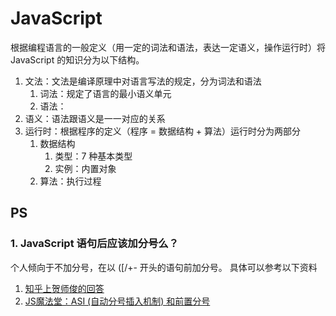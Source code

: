 # JavaScript

根据编程语言的一般定义（用一定的词法和语法，表达一定语义，操作运行时）将 JavaScript 的知识分为以下结构。

1. 文法：文法是编译原理中对语言写法的规定，分为词法和语法
   1. 词法：规定了语言的最小语义单元
   2. 语法：
2. 语义：语法跟语义是一一对应的关系
3. 运行时：根据程序的定义（程序 = 数据结构 + 算法）运行时分为两部分
   1. 数据结构
      1. 类型：7 种基本类型
      2. 实例：内置对象
   2. 算法：执行过程

## PS

### 1. JavaScript 语句后应该加分号么？
个人倾向于不加分号，在以 ([/+- 开头的语句前加分号。
具体可以参考以下资料 
1. [知乎上贺师俊的回答](https://www.zhihu.com/question/20298345/answer/14670020)
2. [JS魔法堂：ASI (自动分号插入机制) 和前置分号](https://www.cnblogs.com/fsjohnhuang/p/4154503.html)

